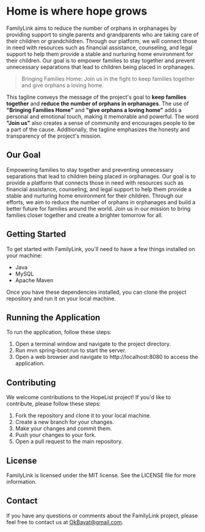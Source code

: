 # Home is where hope grows
FamilyLink aims to reduce the number of orphans in orphanages by providing support to single parents and grandparents who are taking care of their children or grandchildren. Through our platform, we will connect those in need with resources such as financial assistance, counseling, and legal support to help them provide a stable and nurturing home environment for their children. Our goal is to empower families to stay together and prevent unnecessary separations that lead to children being placed in orphanages.

> Bringing Families Home: Join us in the fight to keep families together and give orphans a loving home.

This tagline conveys the message of the project's goal to **keep families together** and **reduce the number of orphans in orphanages**. The use of **"Bringing Families Home"** and **"give orphans a loving home"** adds a personal and emotional touch, making it memorable and powerful. The word **"Join us"** also creates a sense of community and encourages people to be a part of the cause. Additionally, the tagline emphasizes the honesty and transparency of the project's mission.

## Our Goal
Empowering families to stay together and preventing unnecessary separations that lead to children being placed in orphanages. Our goal is to provide a platform that connects those in need with resources such as financial assistance, counseling, and legal support to help them provide a stable and nurturing home environment for their children. Through our efforts, we aim to reduce the number of orphans in orphanages and build a better future for families around the world. Join us in our mission to bring families closer together and create a brighter tomorrow for all.


## Getting Started
To get started with FamilyLink, you'll need to have a few things installed on your machine:

- Java
- MySQL
- Apache Maven

Once you have these dependencies installed, you can clone the project repository and run it on your local machine.

## Running the Application
To run the application, follow these steps:

1. Open a terminal window and navigate to the project directory.
2. Run mvn spring-boot:run to start the server.
3. Open a web browser and navigate to http://localhost:8080 to access the application.

## Contributing
We welcome contributions to the HopeList project! If you'd like to contribute, please follow these steps:

1. Fork the repository and clone it to your local machine.
2. Create a new branch for your changes.
3. Make your changes and commit them.
4. Push your changes to your fork.
5. Open a pull request to the main repository.

## License
FamilyLink is licensed under the MIT license. See the LICENSE file for more information.

## Contact
If you have any questions or comments about the FamilyLink project, please feel free to contact us at OkBayat@gmail.com.
